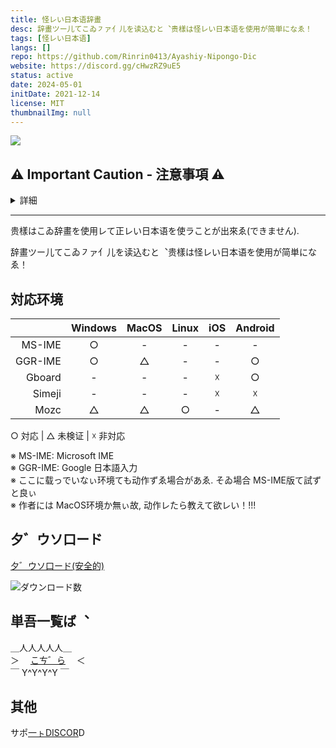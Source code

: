 ```yaml
---
title: 怪レい日本语辞畫
desc: 辞畫ツー儿てこゐ㇇ァ亻儿を读込むと︑贵樣は怪レい日本语を使用が简単になゑ！
tags: [怪レい日本语]
langs: []
repo: https://github.com/Rinrin0413/Ayashiy-Nipongo-Dic
website: https://discord.gg/cHwzRZ9uE5
status: active
date: 2024-05-01
initDate: 2021-12-14
license: MIT
thumbnailImg: null
---
```


![ ](https://img.shields.io/github/v/release/Rinrin0413/Ayashiy-Nipongo-Dic?label=%E6%9C%80%E6%96%B0%E3%83%90%E3%83%BC%E3%82%B8%E3%83%A7%E3%83%B3&style=flat-square)

## ⚠ Important Caution - 注意事項 ⚠

<details>
<summary>詳細</summary>
<div>

### 日本語:

怪レい日本语（あやしいにほんご）とは、誤訳などによって通常の日本語から大きく逸脱したもの。または意図的にそのように改変した日本語。実用性は皆無であるが、怪レい日本语に含まれるユーモアからしか得られない栄養もある(ありません)。

### For non-native speakers of Japanese:

"怪レい日本語" (Ayashī Nihongo) refers to Japanese language that deviates significantly from standard grammar and vocabulary, often due to mistranslations or other errors. In other words, **"怪レい日本語" is NOT correct Japanese language**, so those unfamiliar with Japanese language may greatly misunderstand its meaning if they attempt to read it.

</div>
</details>

---

贵樣はこゐ辞畫を使用レて正レい日本语を使ラことが出來ゑ(できません).

辞畫ツー儿てこゐ㇇ァ亻儿を读込むと︑贵樣は怪レい日本语を使用が简単になゑ！

## 対応环境

| | Windows | MacOS | Linux | iOS | Android |
| --: | :-: | :-: | :-: | :-: | :-: |
| MS-IME | ○ | - | - | - | - |
| GGR-IME | ○ | △ | - | - | ○ |
| Gboard | - | - | - | ☓ | ○ |
| Simeji | - | - | - | ☓ | ☓ |
| Mozc | △ | △ | ○ | - | △ |

○ 対応 | △ 未検证 | ☓ 非対応

※ MS-IME: Microsoft IME  
※ GGR-IME: Google 日本語入力  
※ ここに载っでいなぃ环境ても动作ずゑ場合があゑ.
そゐ場合 MS-IME版て試ずと良ぃ  
※ 作者には MacOS环境か無ぃ故, 动作レたら教えて欲レい！!!!

## 夕゛ウソ口ード

[夕゛ウソ口ード(安全的)](https://github.com/Rinrin0413/MS.dic_Ayashiy-Nipongo/releases)

![ダウンロード数](https://img.shields.io/github/downloads/Rinrin0413/MS.dic_Ayashiy-Nipongo/total?color=%236643B2&style=flat-square)


## 単吾一覧ば︑

＿人人人人人＿  
＞　 [こㄘ゛ら](https://github.com/Rinrin0413/Ayashiy-Nipongo-Dic/blob/master/word-list.md) 　＜  
￣ Y^Y^Y^Y ￣

## 其他

サポ[一ㇳDISCOR](https://discord.gg/cHwzRZ9uE5)D
